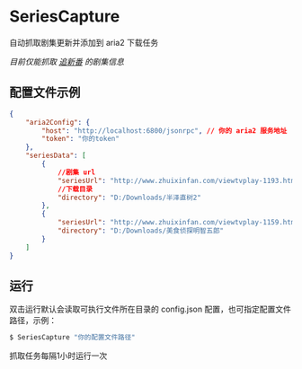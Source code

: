 # SeriesCapture

自动抓取剧集更新并添加到 aria2 下载任务

*目前仅能抓取 [追新番](http://zhuixinfan.com) 的剧集信息*

## 配置文件示例

```json
{
    "aria2Config": {
        "host": "http://localhost:6800/jsonrpc", // 你的 aria2 服务地址
        "token": "你的token"
    },
    "seriesData": [
        {
            //剧集 url
            "seriesUrl": "http://www.zhuixinfan.com/viewtvplay-1193.html",
            //下载目录
            "directory": "D:/Downloads/半泽直树2"
        },
        {
            "seriesUrl": "http://www.zhuixinfan.com/viewtvplay-1159.html",
            "directory": "D:/Downloads/美食侦探明智五郎"
        }
    ]
}
```

## 运行

双击运行默认会读取可执行文件所在目录的 config.json 配置，也可指定配置文件路径，示例：

```powershell
$ SeriesCapture "你的配置文件路径"
```

抓取任务每隔1小时运行一次
